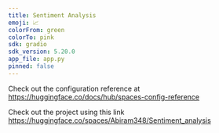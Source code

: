```yaml
---
title: Sentiment Analysis
emoji: 📈
colorFrom: green
colorTo: pink
sdk: gradio
sdk_version: 5.20.0
app_file: app.py
pinned: false
---
```


Check out the configuration reference at https://huggingface.co/docs/hub/spaces-config-reference

Check out the project using this link https://huggingface.co/spaces/Abiram348/Sentiment_analysis
